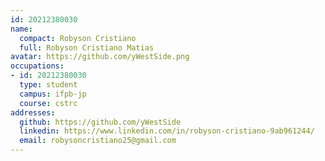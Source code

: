 ```yaml
---
id: 20212380030
name:
  compact: Robyson Cristiano
  full: Robyson Cristiano Matias
avatar: https://github.com/yWestSide.png
occupations:
- id: 20212380030
  type: student
  campus: ifpb-jp
  course: cstrc
addresses:
  github: https://github.com/yWestSide
  linkedin: https://www.linkedin.com/in/robyson-cristiano-9ab961244/
  email: robysoncristiano25@gmail.com
---
```

